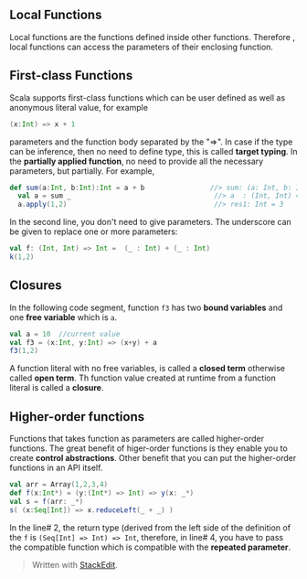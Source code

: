 

## Local Functions
Local functions are the functions defined inside other functions. Therefore , local functions can access the parameters of their enclosing function.
## First-class Functions
Scala supports first-class functions which can be user defined as well as anonymous literal value, for example
```scala
(x:Int) => x + 1
```
parameters and the function body separated by the "=>". In case if the type can be inference, then no need to define type, this is called **target typing**.
In the **partially applied function**,  no need to provide all the necessary parameters, but partially. For example,
```scala
def sum(a:Int, b:Int):Int = a + b                //> sum: (a: Int, b: Int)Int
  val a = sum _                                   //> a  : (Int, Int) => Int = ex3$$$Lambda$9/1209271652@58ceff1
  a.apply(1,2)                                    //> res1: Int = 3
```
In the second line, you don't need to give parameters. The underscore can be given to replace one or more parameters:
```scala
val f: (Int, Int) => Int =  (_ : Int) + (_ : Int)
k(1,2)
```

## Closures
In the following code segment, function `f3` has two **bound variables** and one **free variable** which is `a`.
```scala
val a = 10  //current value
val f3 = (x:Int, y:Int) => (x+y) + a  
f3(1,2)
```
A function literal with no free variables, is called a **closed term** otherwise called **open term**. Th function value created at runtime from a function literal is called a **closure**.

## Higher-order functions
Functions that takes function as parameters are called higher-order functions. The great benefit of higer-order functions is they enable you to create **control abstractions**. Other benefit that you can put the higher-order functions in an API itself.

```scala
val arr = Array(1,2,3,4)  
def f(x:Int*) = (y:(Int*) => Int) => y(x: _*)  
val s = f(arr: _*)  
s( (x:Seq[Int]) => x.reduceLeft(_ + _) )
```

In the line# 2, the return type (derived from the left side of the definition of the `f` is `(Seq[Int] => Int) => Int`, therefore, in line# 4, you have to pass the compatible function which is compatible with the **repeated parameter**.

> Written with [StackEdit](https://stackedit.io/).
<!--stackedit_data:
eyJoaXN0b3J5IjpbLTE2NTY0MjkyMjIsLTE3MDc0MDExMjcsMT
QwOTgzNzI5MSwxOTY2ODcyNDYzLC03ODM2OTg1ODMsMjgyMzA2
NzMzLDEzMTIyODg1NzcsMTk5NzA5NDY0MywtMzcxNzUwMDA0LC
0xOTg4NzYwMjI0LDgyOTYwMTU4MSwtMTEyOTU5ODQ2NV19
-->